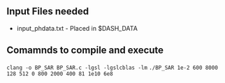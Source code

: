 ## Input Files needed
- input_phdata.txt - Placed in $DASH_DATA

## Comamnds to compile and execute
`clang -o BP_SAR BP_SAR.c -lgsl -lgslcblas -lm`
`./BP_SAR 1e-2 600 8000 128 512 0 800 2000 400 81 1e10 6e8`
